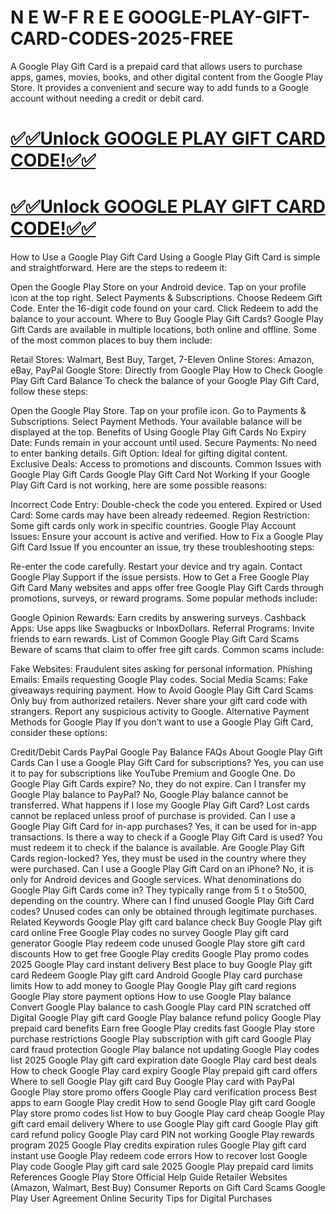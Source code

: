 # N E W-F R E E GOOGLE-PLAY-GIFT-CARD-CODES-2025-FREE
A Google Play Gift Card is a prepaid card that allows users to purchase apps, games, movies, books, and other digital content from the Google Play Store. It provides a convenient and secure way to add funds to a Google account without needing a credit or debit card.




 # [✅✅Unlock GOOGLE PLAY GIFT CARD CODE!✅✅](https://www.aeroned.com/getmedia/99a7fc84-0d1d-4b1c-b80f-7077afdf1dde/allgiftra.html.aspx)


 # [✅✅Unlock GOOGLE PLAY GIFT CARD CODE!✅✅](https://www.aeroned.com/getmedia/99a7fc84-0d1d-4b1c-b80f-7077afdf1dde/allgiftra.html.aspx)


How to Use a Google Play Gift Card Using a Google Play Gift Card is simple and straightforward. Here are the steps to redeem it:

Open the Google Play Store on your Android device. Tap on your profile icon at the top right. Select Payments & Subscriptions. Choose Redeem Gift Code. Enter the 16-digit code found on your card. Click Redeem to add the balance to your account. Where to Buy Google Play Gift Cards? Google Play Gift Cards are available in multiple locations, both online and offline. Some of the most common places to buy them include:

Retail Stores: Walmart, Best Buy, Target, 7-Eleven Online Stores: Amazon, eBay, PayPal Google Store: Directly from Google Play How to Check Google Play Gift Card Balance To check the balance of your Google Play Gift Card, follow these steps:

Open the Google Play Store. Tap on your profile icon. Go to Payments & Subscriptions. Select Payment Methods. Your available balance will be displayed at the top. Benefits of Using Google Play Gift Cards No Expiry Date: Funds remain in your account until used. Secure Payments: No need to enter banking details. Gift Option: Ideal for gifting digital content. Exclusive Deals: Access to promotions and discounts. Common Issues with Google Play Gift Cards Google Play Gift Card Not Working If your Google Play Gift Card is not working, here are some possible reasons:

Incorrect Code Entry: Double-check the code you entered. Expired or Used Card: Some cards may have been already redeemed. Region Restriction: Some gift cards only work in specific countries. Google Play Account Issues: Ensure your account is active and verified. How to Fix a Google Play Gift Card Issue If you encounter an issue, try these troubleshooting steps:

Re-enter the code carefully. Restart your device and try again. Contact Google Play Support if the issue persists. How to Get a Free Google Play Gift Card Many websites and apps offer free Google Play Gift Cards through promotions, surveys, or reward programs. Some popular methods include:

Google Opinion Rewards: Earn credits by answering surveys. Cashback Apps: Use apps like Swagbucks or InboxDollars. Referral Programs: Invite friends to earn rewards. List of Common Google Play Gift Card Scams Beware of scams that claim to offer free gift cards. Common scams include:

Fake Websites: Fraudulent sites asking for personal information. Phishing Emails: Emails requesting Google Play codes. Social Media Scams: Fake giveaways requiring payment. How to Avoid Google Play Gift Card Scams Only buy from authorized retailers. Never share your gift card code with strangers. Report any suspicious activity to Google. Alternative Payment Methods for Google Play If you don’t want to use a Google Play Gift Card, consider these options:

Credit/Debit Cards PayPal Google Pay Balance FAQs About Google Play Gift Cards Can I use a Google Play Gift Card for subscriptions? Yes, you can use it to pay for subscriptions like YouTube Premium and Google One. Do Google Play Gift Cards expire? No, they do not expire. Can I transfer my Google Play balance to PayPal? No, Google Play balance cannot be transferred. What happens if I lose my Google Play Gift Card? Lost cards cannot be replaced unless proof of purchase is provided. Can I use a Google Play Gift Card for in-app purchases? Yes, it can be used for in-app transactions. Is there a way to check if a Google Play Gift Card is used? You must redeem it to check if the balance is available. Are Google Play Gift Cards region-locked? Yes, they must be used in the country where they were purchased. Can I use a Google Play Gift Card on an iPhone? No, it is only for Android devices and Google services. What denominations do Google Play Gift Cards come in? They typically range from 5 t o 5to500, depending on the country. Where can I find unused Google Play Gift Card codes? Unused codes can only be obtained through legitimate purchases. Related Keywords Google Play gift card balance check Buy Google Play gift card online Free Google Play codes no survey Google Play gift card generator Google Play redeem code unused Google Play store gift card discounts How to get free Google Play credits Google Play promo codes 2025 Google Play card instant delivery Best place to buy Google Play gift card Redeem Google Play gift card Android Google Play card purchase limits How to add money to Google Play Google Play gift card regions Google Play store payment options How to use Google Play balance Convert Google Play balance to cash Google Play card PIN scratched off Digital Google Play gift card Google Play balance refund policy Google Play prepaid card benefits Earn free Google Play credits fast Google Play store purchase restrictions Google Play subscription with gift card Google Play card fraud protection Google Play balance not updating Google Play codes list 2025 Google Play gift card expiration date Google Play card best deals How to check Google Play card expiry Google Play prepaid gift card offers Where to sell Google Play gift card Buy Google Play card with PayPal Google Play store promo offers Google Play card verification process Best apps to earn Google Play credit How to send Google Play gift card Google Play store promo codes list How to buy Google Play card cheap Google Play gift card email delivery Where to use Google Play gift card Google Play gift card refund policy Google Play card PIN not working Google Play rewards program 2025 Google Play credits expiration rules Google Play gift card instant use Google Play redeem code errors How to recover lost Google Play code Google Play gift card sale 2025 Google Play prepaid card limits References Google Play Store Official Help Guide Retailer Websites (Amazon, Walmart, Best Buy) Consumer Reports on Gift Card Scams Google Play User Agreement Online Security Tips for Digital Purchases
